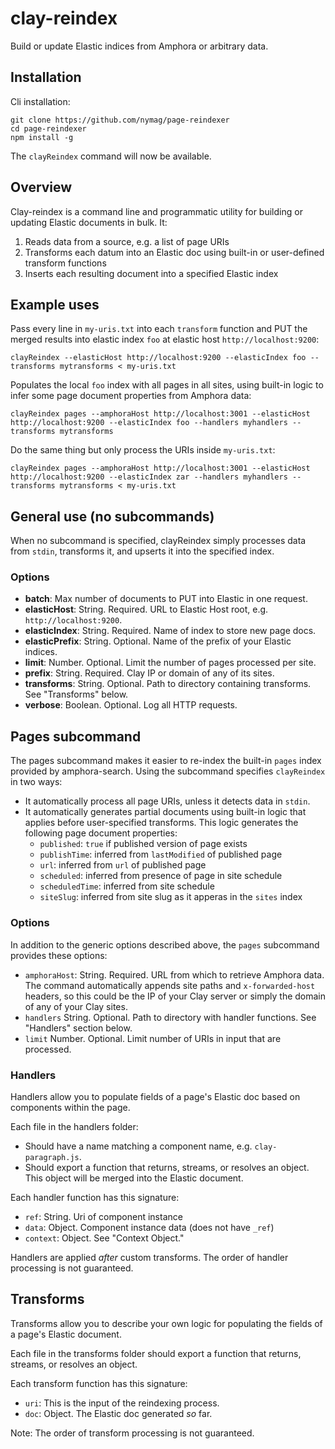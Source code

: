 # clay-reindex

Build or update Elastic indices from Amphora or arbitrary data.

## Installation

Cli installation:

```
git clone https://github.com/nymag/page-reindexer
cd page-reindexer
npm install -g
```

The `clayReindex` command will now be available.

## Overview

Clay-reindex is a command line and programmatic utility for building or updating Elastic documents in bulk. It:

1. Reads data from a source, e.g. a list of page URIs
2. Transforms each datum into an Elastic doc using built-in or user-defined transform functions
3. Inserts each resulting document into a specified Elastic index

## Example uses

Pass every line in `my-uris.txt` into each `transform` function and PUT the merged results into elastic index `foo` at elastic host `http://localhost:9200`:

```
clayReindex --elasticHost http://localhost:9200 --elasticIndex foo --transforms mytransforms < my-uris.txt
```

Populates the local `foo` index with all pages in all sites, using built-in logic to infer some page document properties from Amphora data:

```
clayReindex pages --amphoraHost http://localhost:3001 --elasticHost http://localhost:9200 --elasticIndex foo --handlers myhandlers --transforms mytransforms
```

Do the same thing but only process the URIs inside `my-uris.txt`:

```
clayReindex pages --amphoraHost http://localhost:3001 --elasticHost http://localhost:9200 --elasticIndex zar --handlers myhandlers --transforms mytransforms < my-uris.txt
```

## General use (no subcommands)

When no subcommand is specified, clayReindex simply processes data from `stdin`, transforms it, and upserts it into the specified index.

### Options

* **batch**: Max number of documents to PUT into Elastic in one request.
* **elasticHost**: String. Required. URL to Elastic Host root, e.g. `http://localhost:9200`.
* **elasticIndex**: String. Required. Name of index to store new page docs.
* **elasticPrefix**: String. Optional. Name of the prefix of your Elastic indices.
* **limit**: Number. Optional. Limit the number of pages processed per site.
* **prefix**: String. Required. Clay IP or domain of any of its sites.
* **transforms**: String. Optional. Path to directory containing transforms. See "Transforms" below.
* **verbose**: Boolean. Optional. Log all HTTP requests.

## Pages subcommand

The pages subcommand makes it easier to re-index the built-in `pages` index provided by amphora-search. Using the subcommand specifies `clayReindex` in two ways:

* It automatically process all page URIs, unless it detects data in `stdin`.
* It automatically generates partial documents using built-in logic that applies before user-specified transforms. This logic generates the following page document properties:
    * `published`: `true` if published version of page exists
    * `publishTime`: inferred from `lastModified` of published page
    * `url`: inferred from `url` of published page
    * `scheduled`: inferred from presence of page in site schedule
    * `scheduledTime`: inferred from site schedule
    * `siteSlug`: inferred from site slug as it apperas in the `sites` index

### Options

In addition to the generic options described above, the `pages` subcommand provides these options:

* `amphoraHost`: String. Required. URL from which to retrieve Amphora data. The command automatically appends site paths and `x-forwarded-host` headers, so this could be the IP of your Clay server or simply the domain of any of your Clay sites.
* `handlers` String. Optional. Path to directory with handler functions. See "Handlers" section below.
* `limit` Number. Optional. Limit number of URIs in input that are processed.

### Handlers

Handlers allow you to populate fields of a page's Elastic doc based on components within the page.

Each file in the handlers folder:

* Should have a name matching a component name, e.g. `clay-paragraph.js`.
* Should export a function that returns, streams, or resolves an object. This object will be merged into the Elastic document.

Each handler function has this signature:

* `ref`: String. Uri of component instance
* `data`: Object. Component instance data (does not have `_ref`)
* `context`: Object. See "Context Object."

Handlers are applied _after_ custom transforms. The order of handler processing is not guaranteed.

## Transforms

Transforms allow you to describe your own logic for populating the fields of a page's Elastic document.

Each file in the transforms folder should export a function that returns, streams, or resolves an object.

Each transform function has this signature:

* `uri`: This is the input of the reindexing process.
* `doc`: Object. The Elastic doc generated _so_ far.

Note: The order of transform processing is not guaranteed.
